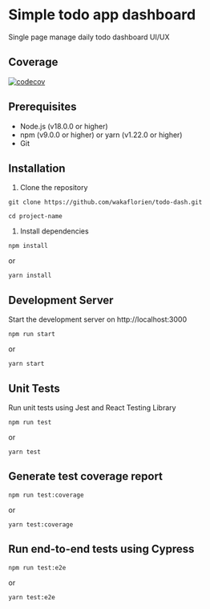# Simple todo app dashboard

Single page manage daily todo dashboard UI/UX

## **Coverage**

[![codecov](https://codecov.io/github/wakaflorien/todo-dash/branch/ft-mobile-nav/graph/badge.svg?token=YILKS0Q33Y)](https://codecov.io/github/wakaflorien/todo-dash)

## **Prerequisites**

- Node.js (v18.0.0 or higher)
- npm (v9.0.0 or higher) or yarn (v1.22.0 or higher)
- Git

## **Installation**

1. Clone the repository

`git clone https://github.com/wakaflorien/todo-dash.git`

`cd project-name`


1. Install dependencies

`npm install`

or

`yarn install`

## **Development Server**

Start the development server on http://localhost:3000

`npm run start`

or

`yarn start`

## **Unit Tests**

Run unit tests using Jest and React Testing Library

`npm run test`

or

`yarn test`

## **Generate test coverage report**

`npm run test:coverage`

or

`yarn test:coverage`

## **Run end-to-end tests using Cypress**

`npm run test:e2e`

or

`yarn test:e2e`
